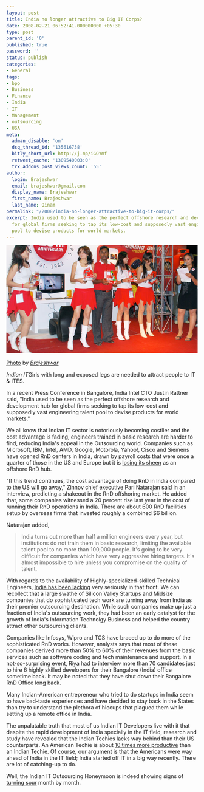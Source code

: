 ```yaml
---
layout: post
title: India no longer attractive to Big IT Corps?
date: 2008-02-21 06:52:41.000000000 +05:30
type: post
parent_id: '0'
published: true
password: ''
status: publish
categories:
- General
tags:
- bpo
- Business
- Finance
- India
- IT
- Management
- outsourcing
- USA
meta:
  adman_disable: 'on'
  dsq_thread_id: '135616738'
  bitly_short_url: http://j.mp/iGQYmf
  retweet_cache: '1309540003:0'
  trx_addons_post_views_count: '55'
author:
  login: Brajeshwar
  email: brajeshwar@gmail.com
  display_name: Brajeshwar
  first_name: Brajeshwar
  last_name: Oinam
permalink: "/2008/india-no-longer-attractive-to-big-it-corps/"
excerpt: India used to be seen as the perfect offshore research and development hub
  for global firms seeking to tap its low-cost and supposedly vast engineering talent
  pool to devise products for world markets.
---
```

<div class="figure"><a href="http://www.flickr.com/photos/brajeshwar/sets/72157603403864264/"><img src="/static/2008/02/indian-it.jpg" alt="" /></a>
<p class="credit"><abbr class="type" title="Photograph">Photo</abbr> by <cite><a href="http://www.flickr.com/photos/brajeshwar/">Brajeshwar</a></cite></p>
<p class="caption"><em class="title">Indian IT</em>Girls with long and exposed legs are needed to attract people to IT & ITES.</p>
</div>
<p><!--more--></p>
<p>In a recent Press Conference in Bangalore, India Intel CTO Justin Rattner said, "India used to be seen as the perfect offshore research and development hub for global firms seeking to tap its low-cost and supposedly vast engineering talent pool to devise products for world markets."</p>
<p>We all know that Indian IT sector is notoriously becoming costlier and the cost advantage is fading, engineers trained in basic research are harder to find, reducing India's appeal in the Outsourcing world. Companies such as Microsoft, IBM, Intel, AMD, Google, Motorola, Yahoo!, Cisco and Siemens have opened RnD centers in India, drawn by payroll costs that were once a quarter of those in the US and Europe but it is <a href="http://www.physorg.com/news122722653.html">losing its sheen</a> as an offshore RnD hub.</p>
<p>"If this trend continues, the cost advantage of doing RnD in India compared to the US will go away," Zinnov chief executive Pari Natarajan said in an interview, predicting a shakeout in the RnD offshoring market. He added that, some  companies witnessed a 20 percent rise last year in the cost of running their RnD operations in India. There are about 600 RnD facilities setup by overseas firms that invested roughly a combined $6 billion.</p>
<p>Natarajan added,</p>
<blockquote><p>India turns out more than half a million engineers every year, but institutions do not train them in basic research, limiting the available talent pool to no more than 100,000 people. It's going to be very difficult for companies which have very aggressive hiring targets. It's almost impossible to hire unless you compromise on the quality of talent.</p></blockquote>
<p><!-- adman --></p>
<p>With regards to the availability of Highly-specialized-skilled Technical Engineers, <a href="http://www.brajeshwar.com/2007/indian-tech-no-longer-for-startups-that-does-sophisticated-technology/">India has been lacking</a> very seriously in that front. We can recollect that a large swathe of Silicon Valley Startups and Midsize companies that do sophisticated tech work are turning away from India as their premier outsourcing destination. While such companies make up just a fraction of India's outsourcing work, they had been an early catalyst for the growth of India's Information Technolgy Business and helped the country attract other outsourcing clients.</p>
<p>Companies like Infosys, Wipro and TCS have braced up to do more of the sophisticated RnD works. However, analysts says that most of these companies derived more than 50% to 60% of their revenues from the basic services such as software coding and tech maintenance and support. In a not-so-surprising event, Riya had to interview more than 70 candidates just to hire 6 highly skilled developers for their Bangalore (India) office sometime back. It may be noted that they have shut down their Bangalore RnD Office long back.</p>
<p>Many Indian-American entrepreneur who tried to do startups in India seem to have bad-taste experiences and have decided to stay back in the States than try to understand the plethora of hiccups that plagued them while setting up a remote office in India.</p>
<p>The unpalatable truth that most of us Indian IT Developers live with it that despite the rapid development of India specially in the IT field, research and study have revealed that the Indian Techies lacks way behind than their US counterparts. An American Techie is about <a href="http://www.brajeshwar.com/2007/techies-productivity-americans-10-times-better-than-indians/">10 times more productive</a> than an Indian Techie. Of course, our argument is that the Americans were way ahead of India in the IT field; India started off IT in a big way recently. There are lot of catching-up to do.</p>
<p>Well, the Indian IT Outsourcing Honeymoon is indeed showing signs of <a href="http://www.brajeshwar.com/2007/technology-internet-services-bpo-call-center-honeymoon-in-india-about-to-turn-sour/">turning sour</a> month by month.</p>

